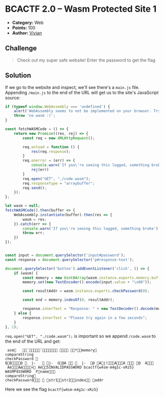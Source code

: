 # BCACTF 2.0 – Wasm Protected Site 1

* **Category:** Web
* **Points:** 100
* **Author:** [Vivian](https://github.com/vivian-dai)

## Challenge

> Check out my super safe website! Enter the password to get the flag

## Solution

If we go to the website and inspect, we'll see there's a `main.js` file. Appending `/main.js` to the end of the URL will get us to the site's JavaScript source:
```js
if (typeof window.WebAssembly === 'undefined') {
    alert('WebAssembly seems to not be implemented on your browser. Try using an updated version of Firefox, Chrome, or Safari. ');
    throw 'no wasm :(';
}

const fetchWASMCode = () => {
    return new Promise((res, rej) => {
        const req = new XMLHttpRequest();

        req.onload = function () {
            res(req.response);
        }
        req.onerror = (err) => {
            console.warn('If you\'re seeing this logged, something broke');
            rej(err)
        }
        req.open("GET", "./code.wasm");
        req.responseType = "arraybuffer";
        req.send();
    });
};

let wasm = null;
fetchWASMCode().then(buffer => {
    WebAssembly.instantiate(buffer).then(res => {
        wasm = res;
    }).catch(err => {
        console.warn('If you\'re seeing this logged, something broke');
        throw err;
    })
});


const input = document.querySelector('input#password');
const response = document.querySelector('p#response-text');

document.querySelector('button').addEventListener('click', () => {
    if (wasm) {
        const memory = new Uint8Array(wasm.instance.exports.memory.buffer);
        memory.set(new TextEncoder().encode(input.value + "\x00"));

        const resultAddr = wasm.instance.exports.checkPassword(0);

        const end = memory.indexOf(0, resultAddr);

        response.innerText = "Response: " + new TextDecoder().decode(memory.subarray(resultAddr, end));
    } else {
        response.innerText = "Please try again in a few seconds";
    }
}, 1);
```
`req.open("GET", "./code.wasm");` is important so we append `/code.wasm` to the end of the URL and get:
```wasm
 asm   ``  *memory 
compareString  
checkPassword 
Q8@   j-    j-  G@A    j-  @ Aj!AA  @  A 
 AèAø< Aè5INVALIDPASSWORD bcactf{w4sm-m4g1c-xRz5} WASMP4S5W0RD  Fname 
compareString
checkPassword  str1str2index addr
```
Here we see the flag `bcactf{w4sm-m4g1c-xRz5}`
